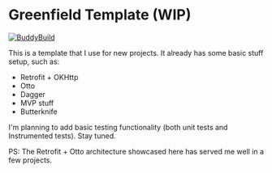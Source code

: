 # Greenfield Template (WIP)

[![BuddyBuild](https://dashboard.buddybuild.com/api/statusImage?appID=595a5011982d060001a36b8a&branch=master&build=latest)](https://dashboard.buddybuild.com/apps/595a5011982d060001a36b8a/build/latest?branch=master)

This is a template that I use for new projects. It already has some basic
stuff setup, such as:

* Retrofit + OKHttp
* Otto
* Dagger
* MVP stuff
* Butterknife

I'm planning to add basic testing functionality (both unit tests and Instrumented
tests). Stay tuned.

PS: The Retrofit + Otto architecture showcased here has served me well
in a few projects.
